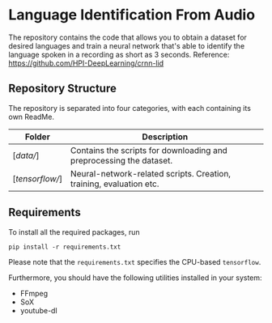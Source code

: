 # Language Identification From Audio

The repository contains the code that allows you to obtain a dataset for desired languages and train a neural network that's able to identify the language spoken in a recording as short as 3 seconds.
Reference: https://github.com/HPI-DeepLearning/crnn-lid 


## Repository Structure
The repository is separated into four categories, with each containing its own ReadMe. 

| Folder | Description |
|--|--|
| [*data/*]| Contains the scripts for downloading and preprocessing the dataset. |
| [*tensorflow/*] | Neural-network-related scripts. Creation, training, evaluation etc.|


## Requirements
To install all the required packages, run

    pip install -r requirements.txt

Please note that the `requirements.txt` specifies the CPU-based `tensorflow`. 

Furthermore, you should have the following utilities installed in your system:

- FFmpeg
- SoX
- youtube-dl



